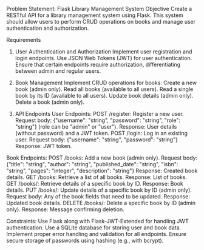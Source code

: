 Problem Statement: 
Flask Library Management System Objective
  Create a RESTful API for a library management system using Flask. This system should allow users to perform CRUD operations on books and manage user authentication and authorization.

Requirements
1. User Authentication and Authorization
  Implement user registration and login endpoints.
  Use JSON Web Tokens (JWT) for user authentication.
  Ensure that certain endpoints require authorization, differentiating between admin and regular users.

2. Book Management
  Implement CRUD operations for books:
  Create a new book (admin only).
  Read all books (available to all users).
  Read a single book by its ID (available to all users).
  Update book details (admin only).
  Delete a book (admin only).

3. API Endpoints
User Endpoints:
  POST /register: Register a new user.
  Request body: {"username": "string", "password": "string", "role": "string"} (role can be "admin" or "user").
  Response: User details (without password) and a JWT token.
  POST /login: Log in an existing user.
  Request body: {"username": "string", "password": "string"}
  Response: JWT token.

Book Endpoints:
  POST /books: Add a new book (admin only).
  Request body: {"title": "string", "author": "string", "published_date": "string", "isbn": "string", "pages": "integer", "description": "string"}
  Response: Created book details.
  GET /books: Retrieve a list of all books.
  Response: List of books.
  GET /books/<id>: Retrieve details of a specific book by ID.
  Response: Book details.
  PUT /books/<id>: Update details of a specific book by ID (admin only).
  Request body: Any of the book fields that need to be updated.
  Response: Updated book details.
  DELETE /books/<id>: Delete a specific book by ID (admin only).
  Response: Message confirming deletion.

Constraints:
  Use Flask along with Flask-JWT-Extended for handling JWT authentication.
  Use a SQLite database for storing user and book data.
  Implement proper error handling and validation for all endpoints.
  Ensure secure storage of passwords using hashing (e.g., with bcrypt).

